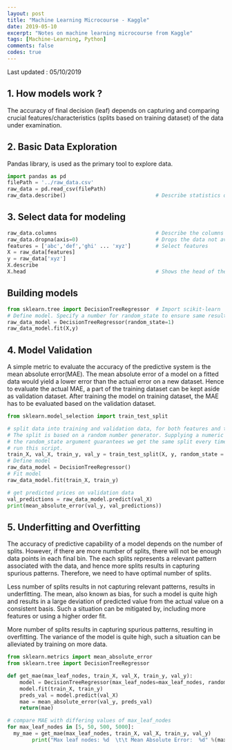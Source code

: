 ```yaml
---
layout: post
title: "Machine Learning Microcourse - Kaggle"
date: 2019-05-10
excerpt: "Notes on machine learning microcourse from Kaggle"
tags: [Machine-Learning, Python]
comments: false
codes: true
---
```

Last updated : 05/10/2019

## 1. How models work ?
The accuracy of final decision (leaf) depends on capturing and comparing crucial
features/characteristics (splits based on training dataset) of the data
under examination.

## 2. Basic Data Exploration
Pandas library, is used as the primary tool to explore data.

```Python
import pandas as pd
filePath = '../raw_data.csv'
raw_data = pd.read_csv(filePath)
raw_data.describe()                             # Describe statistics of data
```

## 3. Select data for modeling
```Python
raw_data.columns                                # Describe the columns of data
raw_data.dropna(axis=0)                         # Drops the data not available
features = ['abc','def','ghi' ... 'xyz']        # Select features
X = raw_data[features]
y = raw_data['xyz']
X.describe
X.head                                          # Shows the head of the dataset
```
## Building models
```Python
from sklearn.tree import DecisionTreeRegressor  # Import scikit-learn
# Define model. Specify a number for random_state to ensure same results each run
raw_data_model = DecisionTreeRegressor(random_state=1)
raw_data_model.fit(X,y)
```

## 4. Model Validation
A simple metric to evaluate the accuracy of the predictive system is the mean absolute
error(MAE). The mean absolute error of a model on a fitted data would yield a lower
error than the actual error on a new dataset. Hence to evaluate the actual MAE,
a part of the training dataset can be kept aside as validation dataset. After training
the model on training dataset, the MAE has to be evaluated based on the validation dataset.

```Python
from sklearn.model_selection import train_test_split

# split data into training and validation data, for both features and target
# The split is based on a random number generator. Supplying a numeric value to
# the random_state argument guarantees we get the same split every time we
# run this script.
train_X, val_X, train_y, val_y = train_test_split(X, y, random_state = 0)
# Define model
raw_data_model = DecisionTreeRegressor()
# Fit model
raw_data_model.fit(train_X, train_y)

# get predicted prices on validation data
val_predictions = raw_data_model.predict(val_X)
print(mean_absolute_error(val_y, val_predictions))
```

## 5. Underfitting and Overfitting
The accuracy of predictive capability of a model depends on the number of splits.
However, if there are more number of splits, there will not be enough data points
 in each final bin. The each splits represents a relevant pattern associated with
 the data, and hence more splits results in capturing spurious patterns. Therefore,
 we need to have optimal number of splits.

 Less number of splits results in not capturing relevant patterns, results in
 underfitting. The mean, also known as bias, for such a model is quite high and
 results in a large deviation of predicted value from the actual value on a
 consistent basis. Such a situation can be mitigated by, including more features
 or using a higher order fit.

 More number of splits results in capturing spurious patterns, resulting in
 overfitting. The variance of the model is quite high, such a situation can be
 alleviated by training on more data.

 ```Python
 from sklearn.metrics import mean_absolute_error
 from sklearn.tree import DecisionTreeRegressor

 def get_mae(max_leaf_nodes, train_X, val_X, train_y, val_y):
     model = DecisionTreeRegressor(max_leaf_nodes=max_leaf_nodes, random_state=0)
     model.fit(train_X, train_y)
     preds_val = model.predict(val_X)
     mae = mean_absolute_error(val_y, preds_val)
     return(mae)

# compare MAE with differing values of max_leaf_nodes
for max_leaf_nodes in [5, 50, 500, 5000]:
   my_mae = get_mae(max_leaf_nodes, train_X, val_X, train_y, val_y)
         print("Max leaf nodes: %d  \t\t Mean Absolute Error:  %d" %(max_leaf_nodes, my_mae))
 ```

